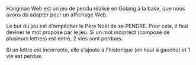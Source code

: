 Hangman Web est un jeu de pendu réalisé en Golang à la base,
que nous avons dû adapter pour un affichage Web.

Le but du jeu est d'empêcher le Père Noël de se PENDRE.
Pour cela, il faut deviner le mot proposé par le jeu.
Si un mot incorrect (composé de plusieurs lettres)
est entré, 2 vies sont perdues.

Si un lettre est incorrecte, elle s'ajoute à l'historique (en haut à gauche)
et 1 vie est perdue.